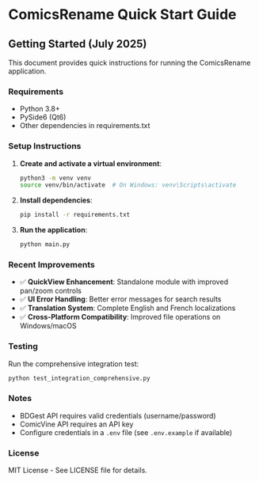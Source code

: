 # ComicsRename Quick Start Guide

## Getting Started (July 2025)

This document provides quick instructions for running the ComicsRename application.

### Requirements

- Python 3.8+
- PySide6 (Qt6)
- Other dependencies in requirements.txt

### Setup Instructions

1. **Create and activate a virtual environment**:
   ```bash
   python3 -m venv venv
   source venv/bin/activate  # On Windows: venv\Scripts\activate
   ```

2. **Install dependencies**:
   ```bash
   pip install -r requirements.txt
   ```

3. **Run the application**:
   ```bash
   python main.py
   ```

### Recent Improvements

- ✅ **QuickView Enhancement**: Standalone module with improved pan/zoom controls
- ✅ **UI Error Handling**: Better error messages for search results
- ✅ **Translation System**: Complete English and French localizations
- ✅ **Cross-Platform Compatibility**: Improved file operations on Windows/macOS

### Testing

Run the comprehensive integration test:
```bash
python test_integration_comprehensive.py
```

### Notes

- BDGest API requires valid credentials (username/password)
- ComicVine API requires an API key
- Configure credentials in a `.env` file (see `.env.example` if available)

### License

MIT License - See LICENSE file for details.

